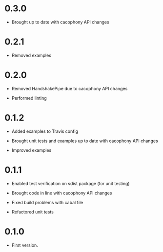 # 0.3.0

* Brought up to date with cacophony API changes

# 0.2.1

* Removed examples

# 0.2.0

* Removed HandshakePipe due to cacophony API changes

* Performed linting

# 0.1.2

* Added examples to Travis config

* Brought unit tests and examples up to date with cacophony API changes

* Improved examples

# 0.1.1

* Enabled test verification on sdist package (for unit testing)

* Brought code in line with cacophony API changes

* Fixed build problems with cabal file

* Refactored unit tests

# 0.1.0

* First version.
